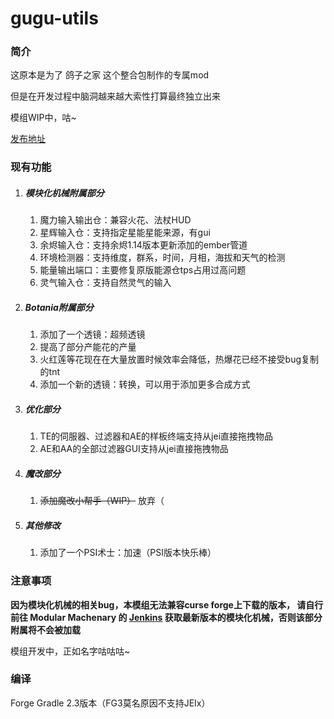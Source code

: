 # gugu-utils

### 简介

这原本是为了 鸽子之家 这个整合包制作的专属mod

但是在开发过程中脑洞越来越大索性打算最终独立出来

模组WIP中，咕~

[发布地址](https://github.com/ParaParty/gugu-utils/releases)

### 现有功能

1. ##### 模块化机械附属部分
    1. 魔力输入输出仓：兼容火花、法杖HUD
    2. 星辉输入仓：支持指定星能星能来源，有gui
    3. 余烬输入仓：支持余烬1.14版本更新添加的ember管道
    4. 环境检测器：支持维度，群系，时间，月相，海拔和天气的检测
    5. 能量输出端口：主要修复原版能源仓tps占用过高问题
    6. 灵气输入仓：支持自然灵气的输入
2. ##### Botania附属部分
    1. 添加了一个透镜：超频透镜
    2. 提高了部分产能花的产量
    3. 火红莲等花现在在大量放置时候效率会降低，热爆花已经不接受bug复制的tnt
    4. 添加一个新的透镜：转换，可以用于添加更多合成方式
3. ##### 优化部分
   1. TE的伺服器、过滤器和AE的样板终端支持从jei直接拖拽物品
   1. AE和AA的全部过滤器GUI支持从jei直接拖拽物品
4. ##### 魔改部分
    1. ~~添加魔改小帮手（WIP）~~ 放弃（
    
5. ##### 其他修改
    1. 添加了一个PSI术士：加速（PSI版本快乐棒）


### 注意事项
**因为模块化机械的相关bug，本模组无法兼容curse forge上下载的版本，
请自行前往 Modular Machenary 的 [Jenkins](https://jenkins.hellfiredev.net/job/ModularMachinery/job/master/) 获取最新版本的模块化机械，否则该部分附属将不会被加载**

模组开发中，正如名字咕咕咕~

### 编译
Forge Gradle 2.3版本（FG3莫名原因不支持JEIx）
